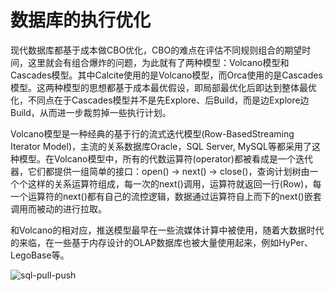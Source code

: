 # 数据库的执行优化

现代数据库都基于成本做CBO优化，CBO的难点在评估不同规则组合的期望时间，这里就会有组合爆炸的问题，为此就有了两种模型：Volcano模型和Cascades模型。其中Calcite使用的是Volcano模型，而Orca使用的是Cascades模型。这两种模型的思想都基于成本最优假设，即局部最优化后即达到整体最优化，不同点在于Cascades模型并不是先Explore、后Build，而是边Explore边Build，从而进一步裁剪掉一些执行计划。

Volcano模型是一种经典的基于行的流式迭代模型(Row-BasedStreaming Iterator Model)，主流的关系数据库Oracle，SQL Server, MySQL等都采用了这种模型。在Volcano模型中，所有的代数运算符(operator)都被看成是一个迭代器，它们都提供一组简单的接口：open() -> next() -> close()，查询计划树由一个个这样的关系运算符组成，每一次的next()调用，运算符就返回一行(Row)，每一个运算符的next()都有自己的流控逻辑，数据通过运算符自上而下的next()嵌套调用而被动的进行拉取。

和Volcano的相对应，推送模型最早在一些流媒体计算中被使用，随着大数据时代的来临，在一些基于内存设计的OLAP数据库也被大量使用起来，例如HyPer、LegoBase等。

![sql-pull-push](/img/sql-pull-push.jpg)